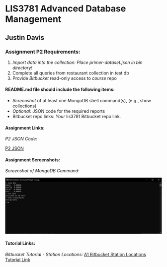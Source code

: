 # LIS3781 Advanced Database Management

## Justin Davis

### Assignment P2 Requirements:

1. *Import data into the collection: Place primer-dataset.json in bin directory!*
2. Complete all queries from restaurant collection in test db
3. Provide *Bitbucket* read-only access to *course* repo

#### README.md file should include the following items:

* *Screenshot* of at least one MongoDB shell command(s), (e.g., show collections)
* *Optional:* JSON code for the required reports
* Bitbucket repo links: *Your* lis3781 Bitbucket repo link.

#### Assignment Links:

*P2 JSON Code*:

[P2 JSON](docs/p2_code.js)

#### Assignment Screenshots:

*Screenshot of MongoDB Command*:

![MongoDB Command](img/monogo.png)

#### Tutorial Links:

*Bitbucket Tutorial - Station Locations:*
[A1 Bitbucket Station Locations Tutorial Link](https://bitbucket.org/username/bitbucketstationlocations/ "Bitbucket Station Locations")